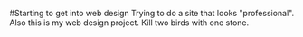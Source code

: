 #Starting to get into web design 
Trying to do a site that looks "professional".
Also this is my web design project.
Kill two birds with one stone.
